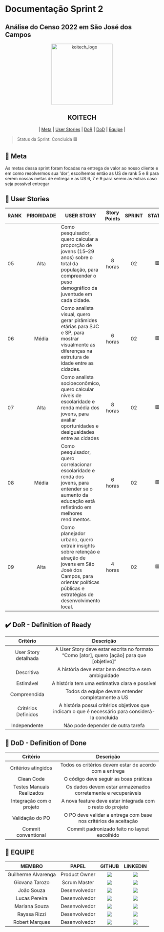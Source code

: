 # Documentação Sprint 2

## Análise do Censo 2022 em São José dos Campos

<p align="center">
  <img width="200" alt="koitech_logo" src="https://github.com/user-attachments/assets/53c3002d-f47b-466a-a532-b1b5d846d711" />
</p>

<h2 align="center">
  <b>KOITECH</b>
</h2>

<p align="center">
  | <a href ="#meta"> Meta</a>  |
  <a href ="#us"> User Stories</a>  |   
  <a href ="#dor">DoR</a>  |
  <a href ="#dod">DoD</a>  |
  <a href ="#equipe"> Equipe</a> |
</p>

> Status da Sprint: Concluída 🟩
>
## 🏅 Meta <a id="meta"></a>
As metas dessa sprint foram focadas na entrega de valor ao nosso cliente e em como resolvermos sua 'dor', escolhemos então as US de rank 5 e 8 para serem nossas metas de entrega e as US 6, 7 e 9 para serem as extras caso seja possível entregar

## 📝 User Stories <a id="us"></a>

| RANK | PRIORIDADE | USER STORY                                                                                                           | Story Points | SPRINT | STATUS |
| ---- | :--------: | -------------------------------------------------------------------------------------------------------------------- | :----------: | :----: | :----: |
|  05   |    Alta    | Como pesquisador, quero calcular a proporção de jovens (15–29 anos) sobre o total da população, para compreender o peso demográfico da juventude em cada cidade. |   8 horas    |   02   |   🟩    |
|  06   |    Média   | Como analista visual, quero gerar pirâmides etárias para SJC e SP, para mostrar visualmente as diferenças na estrutura de idade entre as cidades. |   6 horas    |   02   |   🟩    |
|  07   |    Alta    | Como analista socioeconômico, quero calcular níveis de escolaridade e renda média dos jovens, para avaliar oportunidades e desigualdades entre as cidades |   8 horas    |   02   |   🟩    |
|  08   |    Média   | Como pesquisador, quero correlacionar escolaridade e renda dos jovens, para entender se o aumento da educação está refletindo em melhores rendimentos. |   6 horas    |   02   |   🟩    |
|  09   |    Alta    | Como planejador urbano, quero extrair insights sobre retenção e atração de jovens em São José dos Campos, para orientar políticas públicas e estratégias de desenvolvimento local. |   4 horas    |   02   |   🟩    |

## ✔️ DoR - Definition of Ready <a id="dor"></a>

|         Critério     | Descrição                                                                                   |
|:--------------------:|:-------------------------------------------------------------------------------------------:|
| User Story detalhada | A User Story deve estar escrita no formato “Como [ator], quero [ação] para que [objetivo]”  |
| Descritiva           | A história deve estar bem descrita e sem ambiguidade                                        |
| Estimável            | A história tem uma estimativa clara e possível                                              |
| Compreendida         | Todos da equipe devem entender completamente a US                                           |
| Critérios Definidos  | A história possui critérios objetivos que indicam o que é necessário para considerá-la concluída |
| Independente         | Não pode depender de outra tarefa                                                           |



## 🎯 DoD - Definition of Done <a id="dod"></a>

|         Critério     | Descrição                                                                                   |
|:--------------------:|:-------------------------------------------------------------------------------------------:|
| Critérios atingidos  | Todos os critérios devem estar de acordo com a entrega                                      |
| Clean Code           | O código deve seguir as boas práticas                                                       |
| Testes Manuais Realizados | Os dados devem estar armazenados corretamente e recuperáveis                           |
| Integração com o projeto | A nova feature deve estar integrada com o resto do projeto                              |
| Validação do PO      | O PO deve validar a entrega com base nos critérios de aceitação                             |
| Commit conventional | Commit padronizado feito no layout escolhido                                                 |

## 👥 EQUIPE <a id="equipe"></a>

|       MEMBRO        |     PAPEL     |                                                                            GITHUB                                                                             |                                                         LINKEDIN                                                          |
| :-----------------: | :-----------: | :-----------------------------------------------------------------------------------------------------------------------------------------------------------: | :-----------------------------------------------------------------------------------------------------------------------: |
| Guilherme Alvarenga | Product Owner | <a href="https://github.com/guilhermealvarenga021"><img src="https://img.shields.io/badge/GitHub-100000?style=for-the-badge&logo=github&logoColor=white"></a> | <a href=""><img src="https://img.shields.io/badge/LinkedIn-0077B5?style=for-the-badge&logo=linkedin&logoColor=white"></a> |
|    Giovana Tarozo   | Scrum Master  |        <a href="https://github.com/giotrzz"><img src="https://img.shields.io/badge/GitHub-100000?style=for-the-badge&logo=github&logoColor=white"></a>         | <a href=""><img src="https://img.shields.io/badge/LinkedIn-0077B5?style=for-the-badge&logo=linkedin&logoColor=white"></a> |
|     João Souza      | Desenvolvedor |      <a href="https://github.com/joao-luis-0"><img src="https://img.shields.io/badge/GitHub-100000?style=for-the-badge&logo=github&logoColor=white"></a>      | <a href=""><img src="https://img.shields.io/badge/LinkedIn-0077B5?style=for-the-badge&logo=linkedin&logoColor=white"></a> |
|   Lucas Pereira    | Desenvolvedor |        <a href="http://github.com/lupesii"><img src="https://img.shields.io/badge/GitHub-100000?style=for-the-badge&logo=github&logoColor=white"></a>        | <a href=""><img src="https://img.shields.io/badge/LinkedIn-0077B5?style=for-the-badge&logo=linkedin&logoColor=white"></a> |
|    Mariana Souza    | Desenvolvedor |     <a href="https://github.com/nevesmariana"><img src="https://img.shields.io/badge/GitHub-100000?style=for-the-badge&logo=github&logoColor=white"></a>      | <a href=""><img src="https://img.shields.io/badge/LinkedIn-0077B5?style=for-the-badge&logo=linkedin&logoColor=white"></a> |
|    Rayssa Rizzi     | Desenvolvedor |      <a href="https://github.com/rayssarizzi"><img src="https://img.shields.io/badge/GitHub-100000?style=for-the-badge&logo=github&logoColor=white"></a>      | <a href=""><img src="https://img.shields.io/badge/LinkedIn-0077B5?style=for-the-badge&logo=linkedin&logoColor=white"></a> |
|   Robert Marques    | Desenvolvedor |      <a href="https://github.com/Robert-gus"><img src="https://img.shields.io/badge/GitHub-100000?style=for-the-badge&logo=github&logoColor=white"></a>       | <a href=""><img src="https://img.shields.io/badge/LinkedIn-0077B5?style=for-the-badge&logo=linkedin&logoColor=white"></a> |
